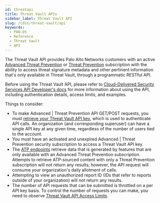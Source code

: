 ```yaml
---
id: threatapi
title: Threat Vault APIs
sidebar_label: Threat Vault API
slug: /cdss/threat-vault/api
keywords:
  - PAN-OS
  - Reference
  - Threat Vault
  - API
---
```


The Threat Vault API provides Palo Alto Networks customers with an active [Advanced Threat Prevention](https://docs.paloaltonetworks.com/pan-os/10-2/pan-os-admin/threat-prevention/about-threat-prevention/advanced-threat-prevention) or [Threat Prevention](https://docs.paloaltonetworks.com/pan-os/10-2/pan-os-admin/threat-prevention/about-threat-prevention) subscription with the ability to access threat signature metadata and other pertinent information that's only available in Threat Vault, through a programmatic RESTful API.

Before using the Threat Vault API, please refer to [Cloud-Delivered Security Services API Developer's docs](/cdss/threat-vault/docs/) for more information about using the API, including authentication details, access limits, and examples.

Things to consider:

- To make Advanced | Threat Prevention API GET/POST requests, you must [retrieve your Threat Vault API key](/cdss/threat-vault/docs/authentication), which is used to authenticate API calls. An organization (and corresponding superuser) can have a single API key at any given time, regardless of the number of users tied to the account.
- You must have an activated and unexpired Advanced | Threat Prevention security subscription to access a Threat Vault API key.
- The [ATP endpoints](/cdss/threat-vault/api/advanced-threat-prevention) retrieve data that is generated by features that are only available with an Advanced Threat Prevention subscription. Attempts to retrieve ATP-sourced content with only a Threat Prevention subscription will not return any results; however, the API request will consume your organization's daily allotment of calls.
- Attempting to view an unauthorized report ID (IDs that refer to reports outside of your organization) will not return any results.
- The number of API requests that can be submitted is throttled on a per API key basis. To control the number of requests you can make, you need to observe [Threat Vault API Access Limits](/cdss/threat-vault/docs/access-limits/threat-vault).
